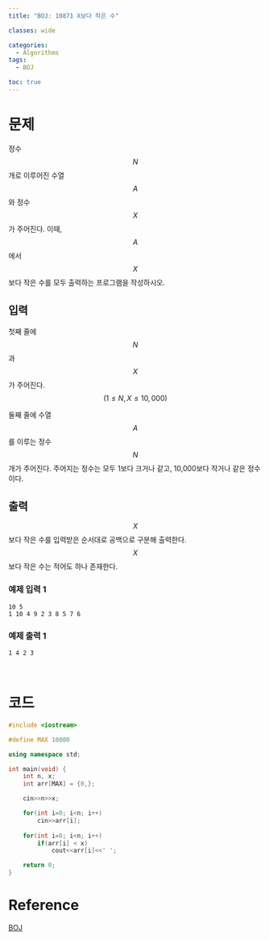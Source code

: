 ```yaml
---
title: "BOJ: 10871 X보다 작은 수"

classes: wide

categories:
  - Algorithms
tags:
  - BOJ

toc: true
---
```


# 문제

정수 $$N$$개로 이루어진 수열 $$A$$와 정수 $$X$$가 주어진다. 이때, $$A$$에서 $$X$$보다 작은 수를 모두 출력하는 프로그램을 작성하시오.

## 입력

첫째 줄에 $$N$$과 $$X$$가 주어진다. $$(1 \leq N, X \leq 10,000)$$

둘째 줄에 수열 $$A$$를 이루는 정수 $$N$$개가 주어진다. 주어지는 정수는 모두 1보다 크거나 같고, 10,000보다 작거나 같은 정수이다.

## 출력

$$X$$보다 작은 수를 입력받은 순서대로 공백으로 구분해 출력한다. $$X$$보다 작은 수는 적어도 하나 존재한다.

### 예제 입력 1

```shell
10 5
1 10 4 9 2 3 8 5 7 6
```

### 예제 출력 1

```shell
1 4 2 3
```

<br/>

# 코드

```cpp
#include <iostream>

#define MAX 10000

using namespace std;

int main(void) {
    int n, x;
    int arr[MAX] = {0,};

    cin>>n>>x;

    for(int i=0; i<n; i++)
        cin>>arr[i];
    
    for(int i=0; i<n; i++)
        if(arr[i] < x)
            cout<<arr[i]<<' ';

    return 0;
}
```

# Reference

[BOJ](https://www.acmicpc.net/problem/10871)
